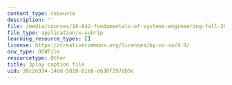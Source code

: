 ```yaml
---
content_type: resource
description: ''
file: /media/courses/16-842-fundamentals-of-systems-engineering-fall-2015/30c2e93414dd581081e6e638f197db9c_rpGJsC5INd4.vtt
file_type: application/x-subrip
learning_resource_types: []
license: https://creativecommons.org/licenses/by-nc-sa/4.0/
ocw_type: OCWFile
resourcetype: Other
title: 3play caption file
uid: 30c2e934-14dd-5810-81e6-e638f197db9c
---
```

